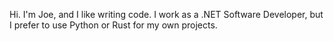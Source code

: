 Hi. I'm Joe, and I like writing code. I work as a .NET Software Developer, but I prefer to use Python or Rust for my own projects.
